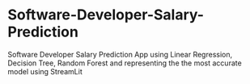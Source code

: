 # Software-Developer-Salary-Prediction
Software Developer Salary Prediction App using Linear Regression, Decision Tree, Random Forest and representing the the most accurate model using StreamLit
